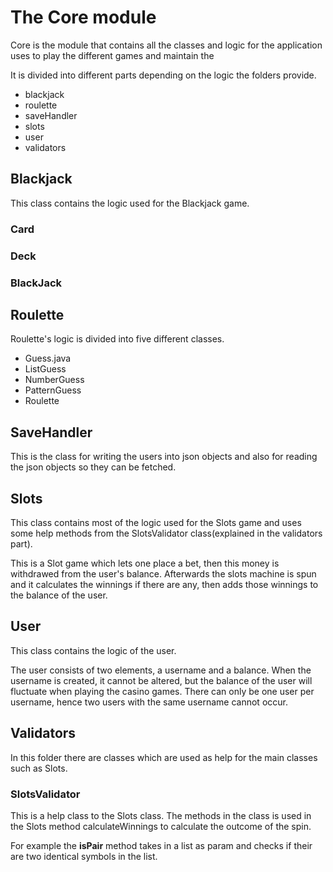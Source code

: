 # The Core module

Core is the module that contains all the classes and logic for the application uses to play the different games and maintain the

It is divided into different parts depending on the logic the folders provide.

- blackjack
- roulette
- saveHandler
- slots
- user
- validators

## Blackjack

This class contains the logic used for the Blackjack game.

### Card

### Deck

### BlackJack

## Roulette

Roulette's logic is divided into five different classes.

- Guess.java
- ListGuess
- NumberGuess
- PatternGuess
- Roulette

## SaveHandler

This is the class for writing the users into json objects and also for reading the json objects so they can be fetched.

## Slots

This class contains most of the logic used for the Slots game and uses some help methods from the SlotsValidator class(explained in the validators part).

This is a Slot game which lets one place a bet, then this money is withdrawed from the user's balance. Afterwards the slots machine is spun and it calculates the winnings if there are any, then adds those winnings to the balance of the user.

## User

This class contains the logic of the user.

The user consists of two elements, a username and a balance. When the username is created, it cannot be altered, but the balance of the user will fluctuate when playing the casino games. There can only be one user per username, hence two users with the same username cannot occur.

## Validators

In this folder there are classes which are used as help for the main classes such as Slots.

### SlotsValidator

This is a help class to the Slots class. The methods in the class is used in the Slots method calculateWinnings to calculate the outcome of the spin.

For example the **isPair** method takes in a list as param and checks if their are two identical symbols in the list.
